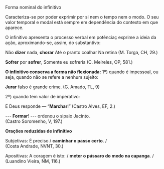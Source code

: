 Forma nominal do infinitivo

Caracteriza-se por poder exprimir por si nem o tempo nem o modo. O seu valor temporal e modal está sempre em dependência do contexto em que aparece.

O infinitivo apresenta o processo verbal em potênciaç exprime a ideia da ação, aproximando-se, assim, do substantivo:

Não **dizer** nada, **chorar**
Até o pranto coalhar
Na retina
(M. Torga, CH, 29.)

**Sofrer** por **sofrer**,
Somente eu sofreria
(C. Meireles, OP, 581.)

**O infinitivo conserva a forma não flexionada:**
1º) quando é impessoal, ou seja, quando não se refere a nenhum sujeito:

**Jurar** falso é grande crime.
(G. Amado, TL, 9)

2º) quando tem valor de imperativo:

E Deus responde — “**Marchar**!”
(Castro Alves, EF, 2.)

--- **Formar**! --- ordenou o sipaio Jacinto.			
(Castro Soromenho, V, 197.)

**Orações reduzidas de infinitivo**

Subjetivas:
É preciso / **caminhar o passo certo**. /	
(Costa Andrade, NVNT, 30.)

Apositivas:
A coragem é isto: / **meter o pássaro do medo na capanga**. /	
(Luandino Vieira, NM, 116.)






